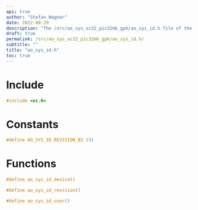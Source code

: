 ```yaml
---
api: true
author: "Stefan Wagner"
date: 2022-08-29
description: "The /src/ao_sys_xc32_pic32mk_gpk/ao_sys_id.h file of the ao real-time operating system."
draft: true
permalink: /src/ao_sys_xc32_pic32mk_gpk/ao_sys_id.h/
subtitle: ""
title: "ao_sys_id.h"
toc: true
---
```


# Include

```c
#include <xc.h>
```

# Constants

```c
#define AO_SYS_ID_REVISION_B2 (3)
```

# Functions

```c
#define ao_sys_id_device()
```

```c
#define ao_sys_id_revision()
```

```c
#define ao_sys_id_user()
```

